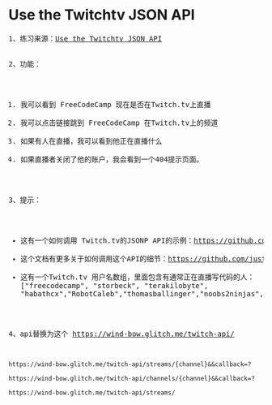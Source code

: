<h1>Use the Twitchtv JSON API</h1>
<pre>
1、练习来源：<a href="https://freecodecamp.cn/challenges/use-the-twitchtv-json-api">Use the Twitchtv JSON API</a>

2、功能：
   1. 我可以看到 FreeCodeCamp 现在是否在Twitch.tv上直播
   2. 我可以点击链接跳到 FreeCodeCamp 在Twitch.tv上的频道
   3. 如果有人在直播，我可以看到他正在直播什么
   4. 如果直播者关闭了他的账户，我会看到一个404提示页面。

3、提示：
   - 这有一个如何调用 Twitch.tv的JSONP API的示例：https://github.com/FreeCodeCamp/FreeCodeCamp/wiki/Front-End-Project-Use-the-Twitchtv-JSON-API.
   - 这个文档有更多关于如何调用这个API的细节：https://github.com/justintv/Twitch-API/blob/master/v3_resources/streams.md#get-streamschannel
   - 这有一个Twitch.tv 用户名数组，里面包含有通常正在直播写代码的人： ["freecodecamp", "storbeck", "terakilobyte", "habathcx","RobotCaleb","thomasballinger","noobs2ninjas","beohoff"]

4、api替换为这个
    https://wind-bow.glitch.me/twitch-api/

    https://wind-bow.glitch.me/twitch-api/streams/{channel}&&callback=?

    https://wind-bow.glitch.me/twitch-api/channels/{channel}&&callback=?

    https://wind-bow.glitch.me/twitch-api/streams/



</pre>
   
   